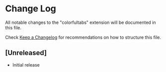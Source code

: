# Change Log

All notable changes to the "colorfultabs" extension will be documented in this file.

Check [Keep a Changelog](http://keepachangelog.com/) for recommendations on how to structure this file.

## [Unreleased]

- Initial release